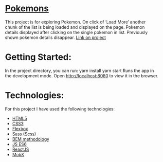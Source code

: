 
# [Pokemons](https://flamboyant-joliot-ac35ef.netlify.app/)
This project is for exploring Pokemon. On click of ‘Load More’ another chunk of the list is being loaded and displayed on the page. Pokemon details  displayed after clicking on the single pokemon in list. Previously shown pokemon details  disappear.
[Link on project](https://flamboyant-joliot-ac35ef.netlify.app/)


# Getting Started:
In the project directory, you can run:
yarn install
yarn start
Runs the app in the development mode.
Open  [http://localhost:8080](http://localhost:8080) to view it in the browser.

# Technologies:
For this project I have used the following technologies:
* [HTML5](https://en.wikipedia.org/wiki/HTML5)
* [CSS3](https://en.wikipedia.org/wiki/Cascading_Style_Sheets)
* [Flexbox](https://en.wikipedia.org/wiki/CSS_Flexible_Box_Layout)
* [Sass (Scss)](https://sass-lang.com/)
* [BEM methodology](https://en.bem.info/methodology/)
* [JS ES6](https://ru.wikipedia.org/wiki/ECMAScript)
* [ReactJS](https://reactjs.org/)
* [MobX](https://mobx.js.org/README.html)


